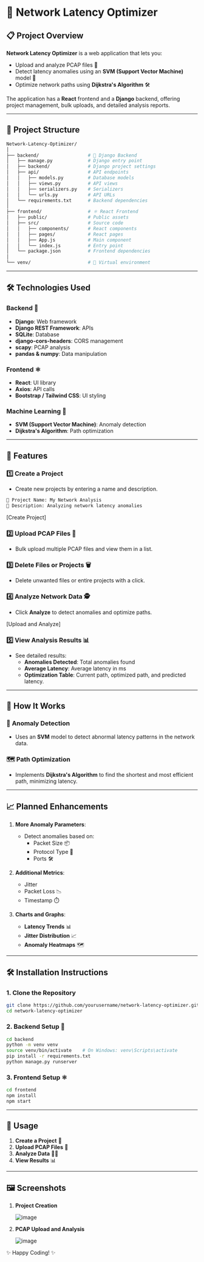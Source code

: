 # 🚀 **Network Latency Optimizer**

## 📋 **Project Overview**

**Network Latency Optimizer** is a web application that lets you:

- Upload and analyze PCAP files 📂
- Detect latency anomalies using an **SVM (Support Vector Machine)** model 🤖
- Optimize network paths using **Dijkstra's Algorithm** 🛠️

The application has a **React** frontend and a **Django** backend, offering project management, bulk uploads, and detailed analysis reports.

---

## 📂 **Project Structure**

```bash
Network-Latency-Optimizer/
│
├── backend/                  # 🐍 Django Backend
│   ├── manage.py             # Django entry point
│   ├── backend/              # Django project settings
│   ├── api/                  # API endpoints
│   │   ├── models.py         # Database models
│   │   ├── views.py          # API views
│   │   ├── serializers.py    # Serializers
│   │   └── urls.py           # API URLs
│   └── requirements.txt      # Backend dependencies
│
├── frontend/                 # ⚛️ React Frontend
│   ├── public/               # Public assets
│   ├── src/                  # Source code
│   │   ├── components/       # React components
│   │   ├── pages/            # React pages
│   │   ├── App.js            # Main component
│   │   └── index.js          # Entry point
│   └── package.json          # Frontend dependencies
│
└── venv/                     # 🐍 Virtual environment
```

---

## 🛠️ **Technologies Used**

### Backend 🐍

- **Django**: Web framework
- **Django REST Framework**: APIs
- **SQLite**: Database
- **django-cors-headers**: CORS management
- **scapy**: PCAP analysis
- **pandas & numpy**: Data manipulation

### Frontend ⚛️

- **React**: UI library
- **Axios**: API calls
- **Bootstrap / Tailwind CSS**: UI styling

### Machine Learning 🤖

- **SVM (Support Vector Machine)**: Anomaly detection
- **Dijkstra's Algorithm**: Path optimization

---

## 🌟 **Features**

### 1️⃣ **Create a Project**

- Create new projects by entering a name and description.

```bash
📝 Project Name: My Network Analysis
📝 Description: Analyzing network latency anomalies
```

[Create Project]

### 2️⃣ **Upload PCAP Files 📂**

- Bulk upload multiple PCAP files and view them in a list.

### 3️⃣ **Delete Files or Projects 🗑️**

- Delete unwanted files or entire projects with a click.

### 4️⃣ **Analyze Network Data 🕵️**

- Click **Analyze** to detect anomalies and optimize paths.

[Upload and Analyze]

### 5️⃣ **View Analysis Results 📊**

- See detailed results:
  - **Anomalies Detected**: Total anomalies found
  - **Average Latency**: Average latency in ms
  - **Optimization Table**: Current path, optimized path, and predicted latency.

---

## 🔎 **How It Works**

### 🚨 **Anomaly Detection**

- Uses an **SVM** model to detect abnormal latency patterns in the network data.

### 🗺️ **Path Optimization**

- Implements **Dijkstra's Algorithm** to find the shortest and most efficient path, minimizing latency.

---

## 📈 **Planned Enhancements**

1. **More Anomaly Parameters**:
   - Detect anomalies based on:
     - Packet Size 📦
     - Protocol Type 📡
     - Ports 🛠️

2. **Additional Metrics**:
   - Jitter
   - Packet Loss 📉
   - Timestamp ⏱️

3. **Charts and Graphs**:
   - **Latency Trends** 📊
   - **Jitter Distribution** 📈
   - **Anomaly Heatmaps** 🗺️

---

## 🛠️ **Installation Instructions**

### 1. Clone the Repository

```bash
git clone https://github.com/yourusername/network-latency-optimizer.git
cd network-latency-optimizer
```

### 2. Backend Setup 🐍

```bash
cd backend
python -m venv venv
source venv/bin/activate    # On Windows: venv\Scripts\activate
pip install -r requirements.txt
python manage.py runserver
```

### 3. Frontend Setup ⚛️

```bash
cd frontend
npm install
npm start
```

---

## 🚀 **Usage**

1. **Create a Project** 📝  
2. **Upload PCAP Files** 📂  
3. **Analyze Data** 🕵️‍♂️  
4. **View Results** 📊  

---

## 🖼️ **Screenshots**

1. **Project Creation**  

   ![image](https://github.com/user-attachments/assets/311fe5da-5cc3-43c9-9ad4-6c6dfdd247e5)


2. **PCAP Upload and Analysis** 

   ![image](https://github.com/user-attachments/assets/97cf95d0-9358-4b56-a961-cea72ad5a21a)


✨ Happy Coding! ✨
